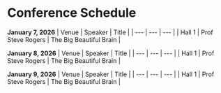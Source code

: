 # Conference Schedule

<b> January 7, 2026</b>
| Venue | Speaker | Title |
| ---   | ---     | ---   |
| Hall 1 | Prof Steve Rogers | The Big Beautiful Brain | 

<b> January 8, 2026</b>
| Venue | Speaker | Title |
| ---   | ---     | ---   |
| Hall 1 | Prof Steve Rogers | The Big Beautiful Brain | 

<b> January 9, 2026</b>
| Venue | Speaker | Title |
| ---   | ---     | ---   |
| Hall 1 | Prof Steve Rogers | The Big Beautiful Brain | 
